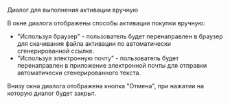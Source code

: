 Диалог для выполнения активации вручную

В окне диалога отображены способы активации покупки вручную:
* "Используя браузер" - пользователь будет перенаправлен в браузер для скачивания файла активации по автоматически сгенерированной ссылке. 
* "Используя электронную почту" - пользователь будет перенаправлен в приложение электронной почты для отправки автоматически сгенерированного текста.

Внизу окна диалога отображена кнопка "Отмена", при нажатии на которую диалог будет закрыт.

